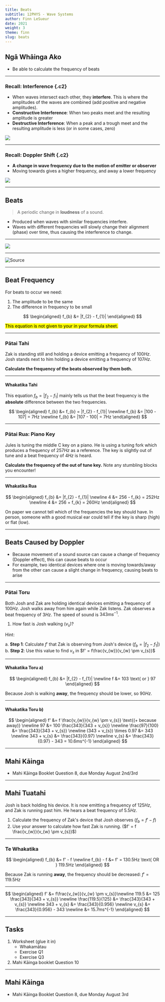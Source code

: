 ```yaml
---
title: Beats
subtitle: 12PHYS - Wave Systems
author: Finn LeSueur
date: 2021
weight: 3
theme: finn
slug: beats
---
```


## Ngā Whāinga Ako

- Be able to calculate the frequency of beats

---

### Recall: Interference {.c2}

- When waves intersect each other, they __interfere__. This is where the amplitudes of the waves are combined (add positive and negative amplitudes).
- __Constructive Interference__: When two peaks meet and the resulting amplitude is greater
- __Destructive Interference__: When a peak and a trough meet and the resulting amplitude is less (or in some cases, zero)

![](../assets/interference.gif "")

---

### Recall: Doppler Shift {.c2}

- __A change in wave frequency due to the motion of emitter or observer__
- Moving towards gives a higher frequency, and away a lower frequency

![](../assets/doppler-effect.png)

---

## Beats

> A periodic change in __loudness__ of a sound.

- Produced when waves with similar frequencies interfere.
- Waves with different frequencies will slowly change their alignment (phase) over time, thus causing the interference to change.

---

![](../assets/beats.gif "")

---

![[Source](https://www.animations.physics.unsw.edu.au/jw/beats.htm)](https://www.animations.physics.unsw.edu.au/jw/images/beats_files/beats.gif)

---

## Beat Frequency

For beats to occur we need:

1. The amplitude to be the same
2. The difference in frequency to be small

$$
\begin{aligned}
    f_{b} &= |f_{2} - f_{1}|
\end{aligned}
$$

<mark>This equation is not given to your in your formula sheet.</mark>

---

### Pātai Tahi

Zak is standing still and holding a device emitting a frequency of $100Hz$. Josh stands next to him holding a device emitting a frequency of $107Hz$.

__Calculate the frequency of the beats observed by them both.__

---

#### Whakatika Tahi

This equation $f_{b} = |f_{2} - f_{1}|$ mainly tells us that the beat frequency is the __absolute__ difference between the two frequencies.

$$
\begin{aligned}
    f_{b} &= f_{b} = |f_{2} - f_{1}| \newline
    f_{b} &= |100 - 107| = 7Hz \newline
    f_{b} &= |107 - 100| = 7Hz
\end{aligned}
$$

---

### Pātai Rua: Piano Key

Jules is tuning the middle C key on a piano. He is using a tuning fork which produces a frequency of $257Hz$ as a reference. The key is slightly out of tune and a beat frequency of $4Hz$ is heard.

__Calculate the frequency of the out of tune key.__ Note any stumbling blocks you encounter!

---

#### Whakatika Rua

$$
\begin{aligned}
    f_{b} &= |f_{2} - f_{1}| \newline
    4 &= 256 - f_{k} = 252Hz \newline
    4 &= 256 + f_{k} = 260Hz
\end{aligned}
$$

On paper we cannot tell which of the frequencies the key should have. In person, someone with a good musical ear could tell if the key is sharp (high) or flat (low).

---

## Beats Caused by Doppler

- Because movement of a sound source can cause a change of frequency (Doppler effect), this can cause beats to occur
- For example, two identical devices where one is moving towards/away from the other can cause a slight change in frequency, causing beats to arise

---

### Pātai Toru

Both Josh and Zak are holding identical devices emitting a frequency of $100Hz$. Josh walks away from him again while Zak listens. Zak observes a beat frequency of $3Hz$. The speed of sound is $343ms^{-1}$.

1. How fast is Josh walking ($v_{s}$)?

Hint:

a. __Step 1__: Calculate $f'$ that Zak is observing from Josh's device ($f_{b} = |f_{2} - f_{1}|$)
b. __Step 2__: Use this value to find $v_{s}$ in $f' = f\frac{v_{w}}{v_{w} \pm v_{s}}$

---

#### Whakatika Toru a)

$$
\begin{aligned}
    f_{b} &= |f_{2} - f_{1}| \newline
    f &= 103 \text{ or } 97
\end{aligned}
$$

Because Josh is walking __away__, the frequency should be lower, so $90Hz$.

---

#### Whakatika Toru b)

$$
\begin{aligned}
    f' &= f \frac{v_{w}}{v_{w} \pm v_{s}} \text{(+ because away)} \newline
    97 &= 100 \frac{343}{343 + v_{s}} \newline
    \frac{97}{100} &= \frac{343}{343 + v_{s}} \newline
    (343 + v_{s}) \times 0.97 &= 343 \newline
    343 + v_{s} &= \frac{343}{0.97} \newline
    v_{s} &= \frac{343}{0.97} - 343 = 10.6ms^{-1}
\end{aligned}
$$

---

## Mahi Kāinga

- Mahi Kāinga Booklet Question 8, due Monday August 2nd/3rd

---

## Mahi Tuatahi

Josh is back holding his device. It is now emitting a frequency of $125Hz$, and Zak is running past him. He hears a beat frequency of $5.5Hz$.

1. Calculate the frequency of Zak's device that Josh observes ($f_{b} = f' - f$)
2. Use your answer to calculate how fast Zak is running. ($f' = f \frac{v_{w}}{v_{w} \pm v_{s}}$)

---

### Te Whakatika

$$
\begin{aligned}
    f_{b} &= f' - f \newline
    f_{b} - f &= f' = 130.5Hz \text{ OR } 119.5Hz
\end{aligned}
$$

Because Zak is running __away__, the frequency should be decreased: $f' = 119.5Hz$

---

$$
\begin{aligned}
    f' &= f\frac{v_{w}}{v_{w} \pm v_{s}}\newline
    119.5 &= 125 \frac{343}{343 + v_{s}} \newline
    \frac{119.5}{125} &= \frac{343}{343 + v_{s}} \newline
    343 + v_{s} &= \frac{343}{0.956} \newline
    v_{s} &= \frac{343}{0.956} - 343 \newline
    &= 15.7ms^{-1}
\end{aligned}
$$

---

## Tasks

1. Worksheet (glue it in)
    - Whakamātau
    - Exercise Q1
    - Exercise Q3
2. Mahi Kāinga booklet Question 10

---

## Mahi Kāinga

- Mahi Kāinga Booklet Question 8, due Monday August 3rd
